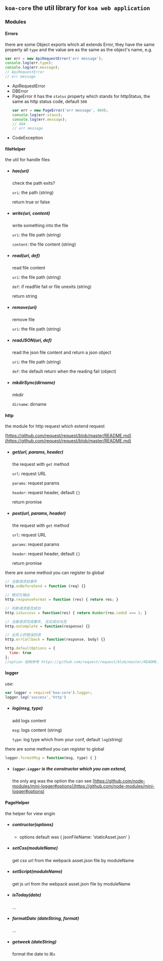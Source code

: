 
## `koa-core` the util library for `koa web application`

### Modules

#### Errors

there are some Object exports which all extends Error, they have the same property all `type` and the value are as the same as the object's name,
e.g.

```javascript
var err = new ApiRequestError('err message');
console.log(err.type);
console.log(err.message);
// ApiRequestError
// err message
```


- ApiRequestError
- DBError
- PageError
  it has the `status` property which stands for httpStatus, the same as http status code, default `500`
  ```javascript
  var err = new PageError('err message', 404);
  console.log(err.staus);
  console.log(err.message);
  // 404
  // err message
  ```
- CodeException

#### fileHelper

the util for handle files

- ##### has(uri)

  check the path exits?

  `uri`: the path (string)

  return true or false

- ##### write(uri, content)

  write something into the file

  `uri`: the file path (string)

  `content`: the file content (string)

- ##### read(uri, def)

  read file content

  `uri`: the file path (string)

  `def`: if readfile fail or file unexits (string)

  return string


- ##### remove(uri)

  remove file

  `uri`: the file path (string)

- ##### readJSON(uri, def)

  read the json file content and return a json object

  `uri`: the file path (string)

  `def`: the default return when the reading fail  (object)

- ##### mkdirSync(dirname)

  mkdir

  `dirname`: dirname


#### http
the module for http request which extend request

[https://github.com/request/request/blob/master/README.md](https://github.com/request/request/blob/master/README.md)

- ##### get(url, params, header)
  the request with `get` method

  `url`: request URL

  `params`: request params

  `header`: request header, default `{}`

  return promise

- ##### post(url, params, header)
  the request with `get` method

  `url`: request URL

  `params`: request params

  `header`: request header, default `{}`

  return promise

there are some method you can register to global

```javascript
// 注册请求前事件
http.onBeforeSend = function (req) {}

// 格式化输出
http.responseFormat = function (res) { return res; }

// 判断请求是否成功
http.isSuccess = function(res) { return Number(res.code) === 1; }

// 注册请求完成事件, 无论成功与否
http.onComplete = function(response) {}

// 业务上的错误回调
http.errCallback = function(response, body) {}

http.defaultOptions = {
  time: true
};
//option 结构参考 https://github.com/request/request/blob/master/README.md
```

#### logger

_use_:
```javascript
var logger = require('koa-core').logger;
logger.log('success','http')
```

- ##### log(msg, type)

  add logs content

  `msg`: logs content (string)

  `type`: log type which from your conf, default `log`(string)

there are some method you can register to global

```javascript
logger.formatMsg = function(msg, type) { }


```

- ##### `logger.Logger` is the constructor which you can extend,
  the only arg was the option the can see [https://github.com/node-modules/mini-logger#options](https://github.com/node-modules/mini-logger#options)






#### PageHelper

the helper for view engin

- ##### contructor(options)

  - options default was { jsonFileName: 'staticAsset.json' }

- ##### setCss(moduleName)

  get css url from the webpack asset.json file by moduleName

- ##### setScript(moduleName)

  get js url from the webpack asset.json file by moduleName

- ##### isToday(date)

  ...

- ##### formatDate (dateString, format)

  ...

- ##### getweek (dateString)

  format the date to `周x`
